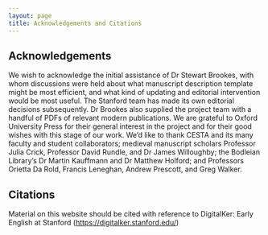 ```yaml
---
layout: page
title: Acknowledgements and Citations
---
```


## Acknowledgements
We wish to acknowledge the initial assistance of Dr Stewart Brookes, with whom discussions were held about what manuscript description template might be most efficient, and what kind of updating and editorial intervention would be most useful. The Stanford team has made its own editorial decisions subsequently. Dr Brookes also supplied the project team with a handful of PDFs of relevant modern publications. We are grateful to Oxford University Press for their general interest in the project and for their good wishes with this stage of our work. We’d like to thank CESTA and its many faculty and student collaborators; medieval manuscript scholars Professor Julia Crick, Professor David Rundle, and Dr James Willoughby; the Bodleian Library’s Dr Martin Kauffmann and Dr Matthew Holford; and Professors Orietta Da Rold, Francis Leneghan, Andrew Prescott, and Greg Walker.

## Citations
Material on this website should be cited with reference to DigitalKer: Early English at Stanford (https://digitalker.stanford.edu/)